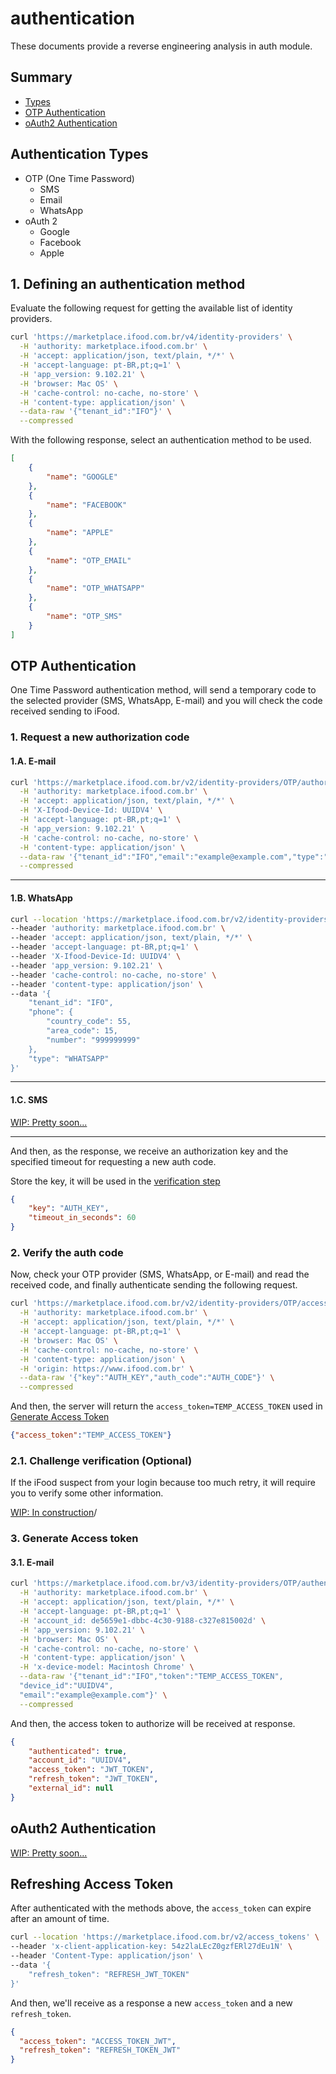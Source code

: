 # authentication

These documents provide a reverse engineering analysis in
auth module.

## Summary

- [Types](#authentication-types)
- [OTP Authentication](#otp-authentication)
- [oAuth2 Authentication](#oauth2-authentication)

## Authentication Types

- OTP (One Time Password)
  - SMS
  - Email
  - WhatsApp
- oAuth 2
  - Google
  - Facebook
  - Apple

## 1. Defining an authentication method

Evaluate the following request for getting the available list of identity providers.

```bash
curl 'https://marketplace.ifood.com.br/v4/identity-providers' \
  -H 'authority: marketplace.ifood.com.br' \
  -H 'accept: application/json, text/plain, */*' \
  -H 'accept-language: pt-BR,pt;q=1' \
  -H 'app_version: 9.102.21' \
  -H 'browser: Mac OS' \
  -H 'cache-control: no-cache, no-store' \
  -H 'content-type: application/json' \
  --data-raw '{"tenant_id":"IFO"}' \
  --compressed
```

With the following response, select an authentication method to be used.

```json
[
    {
        "name": "GOOGLE"
    },
    {
        "name": "FACEBOOK"
    },
    {
        "name": "APPLE"
    },
    {
        "name": "OTP_EMAIL"
    },
    {
        "name": "OTP_WHATSAPP"
    },
    {
        "name": "OTP_SMS"
    }
]
```

## OTP Authentication

One Time Password authentication method, will send a temporary code to the selected provider (SMS, 
WhatsApp, E-mail) and you will check the code received sending to iFood.

### 1. Request a new authorization code

#### 1.A. E-mail

```bash
curl 'https://marketplace.ifood.com.br/v2/identity-providers/OTP/authorization-codes' \
  -H 'authority: marketplace.ifood.com.br' \
  -H 'accept: application/json, text/plain, */*' \
  -H 'X-Ifood-Device-Id: UUIDV4' \
  -H 'accept-language: pt-BR,pt;q=1' \
  -H 'app_version: 9.102.21' \
  -H 'cache-control: no-cache, no-store' \
  -H 'content-type: application/json' \
  --data-raw '{"tenant_id":"IFO","email":"example@example.com","type":"EMAIL"}' \
  --compressed
```

--- 

#### 1.B. WhatsApp

```bash
curl --location 'https://marketplace.ifood.com.br/v2/identity-providers/OTP/authorization-codes' \
--header 'authority: marketplace.ifood.com.br' \
--header 'accept: application/json, text/plain, */*' \
--header 'accept-language: pt-BR,pt;q=1' \
--header 'X-Ifood-Device-Id: UUIDV4' \
--header 'app_version: 9.102.21' \
--header 'cache-control: no-cache, no-store' \
--header 'content-type: application/json' \
--data '{
    "tenant_id": "IFO",
    "phone": {
        "country_code": 55,
        "area_code": 15,
        "number": "999999999"
    },
    "type": "WHATSAPP"
}'
```

---

#### 1.C. SMS

[WIP: Pretty soon...](https://github.com/open-ifood/sdk/issues/2)

---

And then, as the response, we receive an authorization key and the specified timeout for requesting a new 
auth code.

Store the key, it will be used in the [verification step](#2-verify-the-auth-code)

```json
{
    "key": "AUTH_KEY",
    "timeout_in_seconds": 60
}
```

### 2. Verify the auth code

Now, check your OTP provider (SMS, WhatsApp, or E-mail) and read the received code, and finally authenticate
sending the following request.

```bash
curl 'https://marketplace.ifood.com.br/v2/identity-providers/OTP/access-tokens' \
  -H 'authority: marketplace.ifood.com.br' \
  -H 'accept: application/json, text/plain, */*' \
  -H 'accept-language: pt-BR,pt;q=1' \
  -H 'browser: Mac OS' \
  -H 'cache-control: no-cache, no-store' \
  -H 'content-type: application/json' \
  -H 'origin: https://www.ifood.com.br' \
  --data-raw '{"key":"AUTH_KEY","auth_code":"AUTH_CODE"}' \
  --compressed
```

And then, the server will return the `access_token=TEMP_ACCESS_TOKEN` used in [Generate Access Token](#3-generate-access-token)

```json
{"access_token":"TEMP_ACCESS_TOKEN"}
```

### 2.1. Challenge verification (Optional)

If the iFood suspect from your login because too much retry, it will require you to verify some other 
information.

[WIP: In construction](https://github.com/open-ifood/sdk/issues/3)/

### 3. Generate Access token

#### 3.1. E-mail

```bash
curl 'https://marketplace.ifood.com.br/v3/identity-providers/OTP/authentications' \
  -H 'authority: marketplace.ifood.com.br' \
  -H 'accept: application/json, text/plain, */*' \
  -H 'accept-language: pt-BR,pt;q=1' \
  -H 'account_id: de5659e1-dbbc-4c30-9188-c327e815002d' \
  -H 'app_version: 9.102.21' \
  -H 'browser: Mac OS' \
  -H 'cache-control: no-cache, no-store' \
  -H 'content-type: application/json' \
  -H 'x-device-model: Macintosh Chrome' \
  --data-raw '{"tenant_id":"IFO","token":"TEMP_ACCESS_TOKEN",
  "device_id":"UUIDV4",
  "email":"example@example.com"}' \
  --compressed
```

And then, the access token to authorize will be received at response.

```json
{
    "authenticated": true,
    "account_id": "UUIDV4",
    "access_token": "JWT_TOKEN",
    "refresh_token": "JWT_TOKEN",
    "external_id": null
}
```

## oAuth2 Authentication

[WIP: Pretty soon...](https://github.com/open-ifood/sdk/issues/1)

## Refreshing Access Token

After authenticated with the methods above, the `access_token` can expire after an amount of time.

```bash
curl --location 'https://marketplace.ifood.com.br/v2/access_tokens' \
--header 'x-client-application-key: 54z2laLEcZ0gzfERl27dEu1N' \
--header 'Content-Type: application/json' \
--data '{  
    "refresh_token": "REFRESH_JWT_TOKEN"
}'
```

And then, we'll receive as a response a new `access_token` and a new `refresh_token`.

```json
{
  "access_token": "ACCESS_TOKEN_JWT",
  "refresh_token": "REFRESH_TOKEN_JWT"
}
```